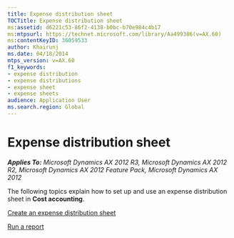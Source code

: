 ```yaml
---
title: Expense distribution sheet
TOCTitle: Expense distribution sheet
ms:assetid: d6221c53-86f2-4138-b0bc-b70e984c4b17
ms:mtpsurl: https://technet.microsoft.com/library/Aa499386(v=AX.60)
ms:contentKeyID: 36059533
author: Khairunj
ms.date: 04/18/2014
mtps_version: v=AX.60
f1_keywords:
- expense distribution
- expense distributions
- expense sheet
- expense sheets
audience: Application User
ms.search.region: Global
---
```


# Expense distribution sheet 


_**Applies To:** Microsoft Dynamics AX 2012 R3, Microsoft Dynamics AX 2012 R2, Microsoft Dynamics AX 2012 Feature Pack, Microsoft Dynamics AX 2012_

The following topics explain how to set up and use an expense distribution sheet in **Cost accounting**.

[Create an expense distribution sheet](create-an-expense-distribution-sheet.md)

[Run a report](run-a-report.md)

  


